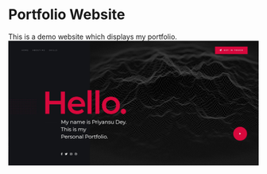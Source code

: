 # Portfolio Website
This is a demo website which displays my portfolio.
![GitHub Logo](/portfolio.jpg)
